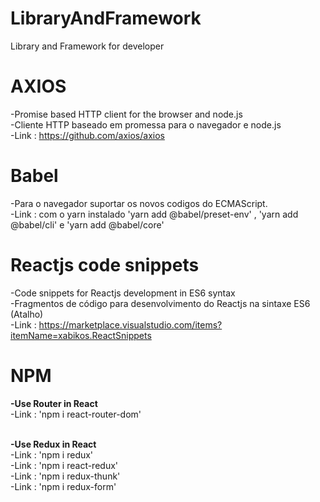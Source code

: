 # LibraryAndFramework
Library and Framework for developer

# AXIOS
-Promise based HTTP client for the browser and node.js <br/>
-Cliente HTTP baseado em promessa para o navegador e node.js<br/>
-Link : https://github.com/axios/axios<br/>

# Babel
-Para o navegador suportar os novos codigos do ECMAScript. <br/>
-Link : com o yarn instalado 'yarn add @babel/preset-env' , 'yarn add @babel/cli' e 'yarn add @babel/core'<br/>

# Reactjs code snippets
-Code snippets for Reactjs development in ES6 syntax <br/>
-Fragmentos de código para desenvolvimento do Reactjs na sintaxe ES6 (Atalho) <br/>
-Link : https://marketplace.visualstudio.com/items?itemName=xabikos.ReactSnippets<br/>

# NPM
<strong>-Use Router in React</strong> <br/>
-Link : 'npm i react-router-dom'<br/><br/>

<strong>-Use Redux in React</strong> <br/>
-Link : 'npm i redux'<br/>
-Link : 'npm i react-redux'<br/>
-Link : 'npm i redux-thunk'<br/>
-Link : 'npm i redux-form'<br/><br/>








